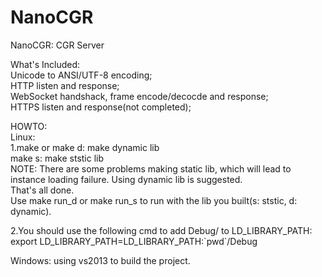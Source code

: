 # NanoCGR  
NanoCGR: CGR Server  
  
What's Included:  
  Unicode to ANSI/UTF-8 encoding;  
  HTTP listen and response;  
  WebSocket handshack, frame encode/decocde and response;  
  HTTPS listen and response(not completed);  
  
  
HOWTO:  
Linux:  
1.make or make d: make dynamic lib  
  make s: make ststic lib  
  NOTE: There are some problems making static lib, which will lead to  
    instance loading failure. Using dynamic lib is suggested.  
  That's all done.   
  Use make run_d or make run_s to run with the lib you built(s: ststic, d: dynamic).  

2.You should use the following cmd to add Debug/ to LD_LIBRARY_PATH:  
    export  LD_LIBRARY_PATH=LD_LIBRARY_PATH:\`pwd\`/Debug  
  
Windows: using vs2013 to build the project.  
  
